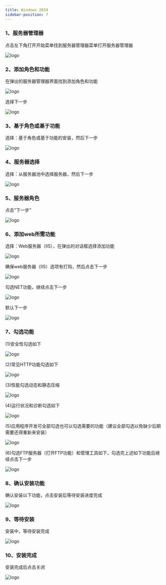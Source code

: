 ```yaml
---
title: Windows 2019
sidebar-position: 7
---
```

### 1、服务器管理器
<p style={{ marginLeft:"2em" ,fontSize:"20px"}}>
  点击左下角打开开始菜单找到服务器管理器菜单打开服务器管理器
</p> 
<!-- <img src="/img/softwareInstall/IIS/45.png" alt="" style={{ marginLeft: "4em"}} /> -->
<img src={require('@site/static/img/softwareInstall/IIS/45.png').default} alt="logo" style={{marginLeft:"4em"}} />

### 2、添加角色和功能
<p style={{ marginLeft:"2em" ,fontSize:"20px"}}>
  在弹出的服务器管理器界面找到添加角色和功能
</p> 
<!-- <img src="/img/softwareInstall/IIS/46.png" alt="" style={{ marginLeft: "4em"}} /> -->
<img src={require('@site/static/img/softwareInstall/IIS/46.png').default} alt="logo" style={{marginLeft:"4em"}} />

<p style={{ marginLeft:"2em" ,fontSize:"20px"}}>
  选择下一步
</p> 
<!-- <img src="/img/softwareInstall/IIS/47.png" alt="" style={{ marginLeft: "4em"}} /> -->
<img src={require('@site/static/img/softwareInstall/IIS/47.png').default} alt="logo" style={{marginLeft:"4em"}} />

### 3、基于角色或基于功能
<p style={{ marginLeft:"2em" ,fontSize:"20px"}}>
  选择：基于角色或基于功能的安装，然后下一步
</p> 
<!-- <img src="/img/softwareInstall/IIS/48.png" alt="" style={{ marginLeft: "4em"}} /> -->
<img src={require('@site/static/img/softwareInstall/IIS/48.png').default} alt="logo" style={{marginLeft:"4em"}} />

### 4、服务器选择
<p style={{ marginLeft:"2em" ,fontSize:"20px"}}>
  选择：从服务器池中选择服务器，然后下一步
</p> 
<!-- <img src="/img/softwareInstall/IIS/49.png" alt="" style={{ marginLeft: "4em"}} /> -->
<img src={require('@site/static/img/softwareInstall/IIS/49.png').default} alt="logo" style={{marginLeft:"4em"}} />

### 5、服务器角色
<p style={{ marginLeft:"2em" ,fontSize:"20px"}}>
  点击“下一步”
</p> 
<!-- <img src="/img/softwareInstall/IIS/50.png" alt="" style={{ marginLeft: "4em"}} /> -->
<img src={require('@site/static/img/softwareInstall/IIS/50.png').default} alt="logo" style={{marginLeft:"4em"}} />

### 6、添加web所需功能
<p style={{ marginLeft:"2em" ,fontSize:"20px"}}>
  选择：Web服务器（IIS），在弹出的对话框选择添加功能
</p> 
<!-- <img src="/img/softwareInstall/IIS/51.png" alt="" style={{ marginLeft: "4em"}} /> -->
<img src={require('@site/static/img/softwareInstall/IIS/51.png').default} alt="logo" style={{marginLeft:"4em"}} />

<p style={{ marginLeft:"2em" ,fontSize:"20px"}}>
  确保web服务器（IIS）选项有打钩，然后点击下一步
</p> 
<!-- <img src="/img/softwareInstall/IIS/52.png" alt="" style={{ marginLeft: "4em"}} /> -->
<img src={require('@site/static/img/softwareInstall/IIS/52.png').default} alt="logo" style={{marginLeft:"4em"}} />

<p style={{ marginLeft:"2em" ,fontSize:"20px"}}>
  勾选NET功能，继续点击下一步
</p> 
<!-- <img src="/img/softwareInstall/IIS/53.png" alt="" style={{ marginLeft: "4em"}} /> -->
<img src={require('@site/static/img/softwareInstall/IIS/53.png').default} alt="logo" style={{marginLeft:"4em"}} />

<p style={{ marginLeft:"2em" ,fontSize:"20px"}}>
  默认下一步
</p> 
<!-- <img src="/img/softwareInstall/IIS/54.png" alt="" style={{ marginLeft: "4em"}} /> -->
<img src={require('@site/static/img/softwareInstall/IIS/54.png').default} alt="logo" style={{marginLeft:"4em"}} />

### 7、勾选功能
<p style={{ marginLeft:"2em" ,fontSize:"20px"}}>
  (1)安全性勾选如下
</p> 
<!-- <img src="/img/softwareInstall/IIS/55.png" alt="" style={{ marginLeft: "4em"}} /> -->
<img src={require('@site/static/img/softwareInstall/IIS/55.png').default} alt="logo" style={{marginLeft:"4em"}} />

<p style={{ marginLeft:"2em" ,fontSize:"20px"}}>
  (2)常见HTTP功能勾选如下
</p> 
<!-- <img src="/img/softwareInstall/IIS/56.png" alt="" style={{ marginLeft: "4em"}} /> -->
<img src={require('@site/static/img/softwareInstall/IIS/56.png').default} alt="logo" style={{marginLeft:"4em"}} />

<p style={{ marginLeft:"2em" ,fontSize:"20px"}}>
  (3)性能勾选动态和静态压缩
</p> 
<!-- <img src="/img/softwareInstall/IIS/57.png" alt="" style={{ marginLeft: "4em"}} /> -->
<img src={require('@site/static/img/softwareInstall/IIS/57.png').default} alt="logo" style={{marginLeft:"4em"}} />

<p style={{ marginLeft:"2em" ,fontSize:"20px"}}>
  (4)运行状况和诊断勾选如下
</p> 
<!-- <img src="/img/softwareInstall/IIS/58.png" alt="" style={{ marginLeft: "4em"}} /> -->
<img src={require('@site/static/img/softwareInstall/IIS/58.png').default} alt="logo" style={{marginLeft:"4em"}} />

<p style={{ marginLeft:"2em" ,fontSize:"20px"}}>
  (5)应用程序开发可全部勾选也可以勾选需要的功能（建议全部勾选以免缺少后期需要还得重新来安装）
</p> 
<!-- <img src="/img/softwareInstall/IIS/59.png" alt="" style={{ marginLeft: "4em"}} /> -->
<img src={require('@site/static/img/softwareInstall/IIS/59.png').default} alt="logo" style={{marginLeft:"4em"}} />

<p style={{ marginLeft:"2em" ,fontSize:"20px"}}>
  (6)勾选FTP服务器（打开FTP功能）和管理工具如下，勾选完上述如下功能后继续点击下一步
</p> 
<!-- <img src="/img/softwareInstall/IIS/60.png" alt="" style={{ marginLeft: "4em"}} /> -->
<img src={require('@site/static/img/softwareInstall/IIS/60.png').default} alt="logo" style={{marginLeft:"4em"}} />

### 8、确认安装功能
<p style={{ marginLeft:"2em" ,fontSize:"20px"}}>
  确认安装以下功能，点击安装后等待安装进度完成
</p> 
<!-- <img src="/img/softwareInstall/IIS/61.png" alt="" style={{ marginLeft: "4em"}} /> -->
<img src={require('@site/static/img/softwareInstall/IIS/61.png').default} alt="logo" style={{marginLeft:"4em"}} />

### 9、等待安装
<p style={{ marginLeft:"2em" ,fontSize:"20px"}}>
  安装中，等待安装完成
</p> 
<!-- <img src="/img/softwareInstall/IIS/62.png" alt="" style=62.png').default} alt="logo" style={{marginLeft:"4em"}} /> -->
<img src={require('@site/static/img/softwareInstall/IIS/62.png').default} alt="logo" style={{marginLeft:"4em"}} />


### 10、安装完成
<p style={{ marginLeft:"2em" ,fontSize:"20px"}}>
  安装完成后点击关闭
</p> 
<!-- <img src="/img/softwareInstall/IIS/63.png" alt="" style={{ marginLeft: "4em"}} /> -->
<img src={require('@site/static/img/softwareInstall/IIS/63.png').default} alt="logo" style={{marginLeft:"4em"}} />
